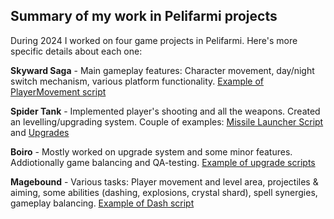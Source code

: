 ## Summary of my work in Pelifarmi projects

During 2024 I worked on four game projects in Pelifarmi. Here's more specific details about each one:

**Skyward Saga** - Main gameplay features: Character movement, day/night switch mechanism, various platform functionality. [Example of PlayerMovement script](https://github.com/JanneTyn/Skyward-Saga/blob/main/Assets/Scripts/Player/PlayerMovement.cs)

**Spider Tank** - Implemented player's shooting and all the weapons. Created an levelling/upgrading system. Couple of examples: [Missile Launcher Script](https://github.com/JanneTyn/spidertank/blob/main/Assets/Scripts/MissileLauncherScript.cs) and [Upgrades](https://github.com/JanneTyn/spidertank/blob/main/Assets/Scripts/Upgrades.cs)

**Boiro** - Mostly worked on upgrade system and some minor features. Addiotionally game balancing and QA-testing. [Example of upgrade scripts](https://github.com/JanneTyn/bindingripoff/blob/main/Assets/Scripts/UI/UpgradeMenu.cs)

**Magebound** - Various tasks: Player movement and level area, projectiles & aiming, some abilities (dashing, explosions, crystal shard), spell synergies, gameplay balancing. [Example of Dash script](https://github.com/JanneTyn/Magebound/blob/main/Assets/Dash.cs)

<!--
**JanneTyn/JanneTyn** is a ✨ _special_ ✨ repository because its `README.md` (this file) appears on your GitHub profile.

Here are some ideas to get you started:

- 🔭 I’m currently working on ...
- 🌱 I’m currently learning ...
- 👯 I’m looking to collaborate on ...
- 🤔 I’m looking for help with ...
- 💬 Ask me about ...
- 📫 How to reach me: ...
- 😄 Pronouns: ...
- ⚡ Fun fact: ...
-->
